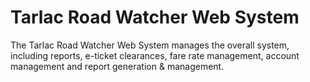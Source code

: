 ﻿# Tarlac Road Watcher Web System
 
 The Tarlac Road Watcher Web System manages the overall system, including reports, e-ticket clearances, fare rate management, account management and report generation & management.
